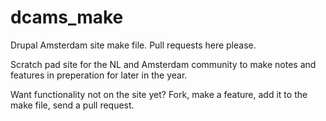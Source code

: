 dcams_make
==========

Drupal Amsterdam site make file. Pull requests here please.

Scratch pad site for the NL and Amsterdam community to make notes and features
in preperation for later in the year. 

Want functionality not on the site yet?
Fork, make a feature, add it to the make file, send a pull request.
